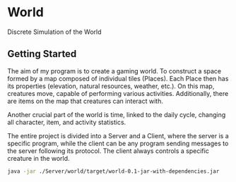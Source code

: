 # World
Discrete Simulation of the World

## Getting Started

The aim of my program is to create a gaming world. To construct a space formed by a map composed of individual tiles (Places). Each Place then has its properties (elevation, natural resources, weather, etc.).
On this map, creatures move, capable of performing various activities. Additionally, there are items on the map that creatures can interact with.

Another crucial part of the world is time, linked to the daily cycle, changing all character, item, and activity statistics.

The entire project is divided into a Server and a Client, where the server is a specific program, while the client can be any program sending messages to the server following its protocol. The client always controls a specific creature in the world.

```bash
java -jar ./Server/world/target/world-0.1-jar-with-dependencies.jar
```

